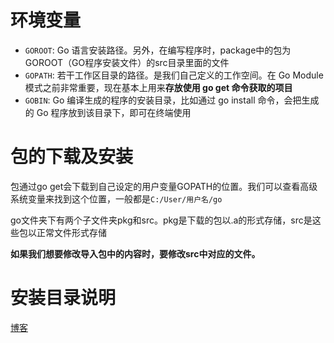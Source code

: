 #  环境变量

- `GOROOT`: Go 语言安装路径。另外，在编写程序时，package中的包为GOROOT（GO程序安装文件）的src目录里面的文件
- `GOPATH`: 若干工作区目录的路径。是我们自己定义的工作空间。在 Go Module 模式之前非常重要，现在基本上用来**存放使用 go get 命令获取的项目**
- `GOBIN`: Go 编译生成的程序的安装目录，比如通过 go install 命令，会把生成的 Go 程序放到该目录下，即可在终端使用




# 包的下载及安装

包通过go get会下载到自己设定的用户变量GOPATH的位置。我们可以查看高级系统变量来找到这个位置，一般都是`C:/User/用户名/go`



go文件夹下有两个子文件夹pkg和src。pkg是下载的包以.a的形式存储，src是这些包以正常文件形式存储

**如果我们想要修改导入包中的内容时，要修改src中对应的文件。**





# 安装目录说明

[博客](https://blog.csdn.net/wohu1104/article/details/97966685)

